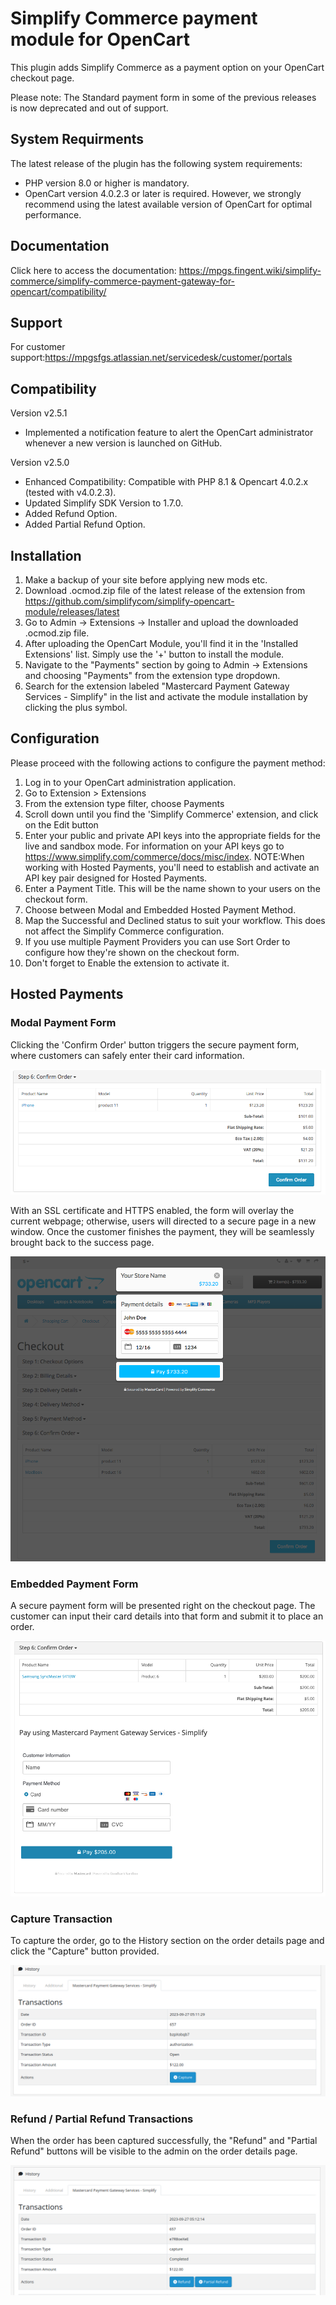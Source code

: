 # Simplify Commerce payment module for OpenCart

This plugin adds Simplify Commerce as a payment option on your OpenCart checkout page.

Please note: The Standard payment form in some of the previous releases is now deprecated and out of support.

## System Requirments

The latest release of the plugin has the following system requirements:

- PHP version 8.0 or higher is mandatory.
- OpenCart version 4.0.2.3 or later is required. However, we strongly recommend using the latest available version of OpenCart for optimal performance.

## Documentation

Click here to access the documentation: https://mpgs.fingent.wiki/simplify-commerce/simplify-commerce-payment-gateway-for-opencart/compatibility/

## Support

For customer support:https://mpgsfgs.atlassian.net/servicedesk/customer/portals

## Compatibility

Version v2.5.1
- Implemented a notification feature to alert the OpenCart administrator whenever a new version is launched on GitHub.

Version v2.5.0
- Enhanced Compatibility: Compatible with PHP 8.1 & Opencart 4.0.2.x (tested with v4.0.2.3).
- Updated Simplify SDK Version to 1.7.0.
- Added Refund Option.
- Added Partial Refund Option.

## Installation
1. Make a backup of your site before applying new mods etc.
2. Download .ocmod.zip file of the latest release of the extension from https://github.com/simplifycom/simplify-opencart-module/releases/latest
3. Go to Admin → Extensions → Installer and upload the downloaded .ocmod.zip file.
4. After uploading the OpenCart Module, you'll find it in the 'Installed Extensions' list. Simply use the '+' button to install the module.
5. Navigate to the "Payments" section by going to Admin → Extensions and choosing "Payments" from the extension type dropdown.
6. Search for the extension labeled "Mastercard Payment Gateway Services - Simplify" in the list and activate the module installation by clicking the plus symbol.

## Configuration
Please proceed with the following actions to configure the payment method:

1. Log in to your OpenCart administration application.
2. Go to Extension > Extensions
3. From the extension type filter, choose Payments
4. Scroll down until you find the 'Simplify Commerce' extension, and click on the Edit button
5. Enter your public and private API keys into the appropriate fields for the live and sandbox mode. For information on your API keys go to https://www.simplify.com/commerce/docs/misc/index. NOTE:When working with Hosted Payments, you'll need to establish and activate an API key pair designed for Hosted Payments.
6. Enter a Payment Title. This will be the name shown to your users on the checkout form.
7. Choose between Modal and Embedded Hosted Payment Method.  
8. Map the Successful and Declined status to suit your workflow. This does not affect the Simplify Commerce configuration.
9. If you use multiple Payment Providers you can use Sort Order to configure how they're shown on the checkout form.
10. Don't forget to Enable the extension to activate it.

## Hosted Payments

### Modal Payment Form

Clicking the 'Confirm Order' button triggers the secure payment form, where customers can safely enter their card information.

![Hosted Payments Button](docs/hp1.png "Hosted Payments Button")

With an SSL certificate and HTTPS enabled, the form will overlay the current webpage; otherwise, users will directed to a secure page in a new window. Once the customer finishes the payment, they will be seamlessly brought back to the success page.

![Hosted Payments Checkout View](docs/hp2.png "Hosted Payments Checkout View")

### Embedded Payment Form

A secure payment form will be presented right on the checkout page. The customer can input their card details into that form and submit it to place an order.

![Embedded Payments Checkout View](docs/ep1.png "Embedded Payments Checkout View")

### Capture Transaction

To capture the order, go to the History section on the order details page and click the "Capture" button provided.

![Embedded Payments Checkout View](docs/capture.png "Embedded Payments Checkout View")

### Refund / Partial Refund Transactions

When the order has been captured successfully, the "Refund" and "Partial Refund" buttons will be visible to the admin on the order details page.

![Embedded Payments Checkout View](docs/refunds.png "Embedded Payments Checkout View")